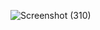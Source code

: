![Screenshot (310)](https://github.com/shruthikasenthil/To-Do/assets/112261138/50a68087-225c-48e2-934b-f601307a385f)
